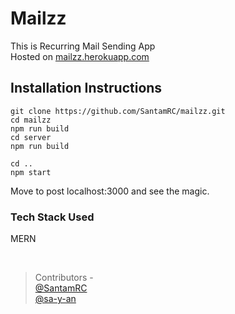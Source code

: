 # Mailzz

This is  Recurring Mail Sending App
<br/>
Hosted on <a href="http://mailzz.herokuapp.com/"> mailzz.herokuapp.com </a>

## Installation Instructions 
```
git clone https://github.com/SantamRC/mailzz.git
cd mailzz
npm run build
cd server
npm run build

cd ..
npm start
```

Move to post localhost:3000 and see the magic.
<br/>

### Tech Stack Used 
MERN 

<br/>

> Contributors - 
> <br/>
> <a href="https://github.com/SantamRC">@SantamRC</a>
> <br/>
> <a href="https://github.com/sa-y-an">@sa-y-an</a>





